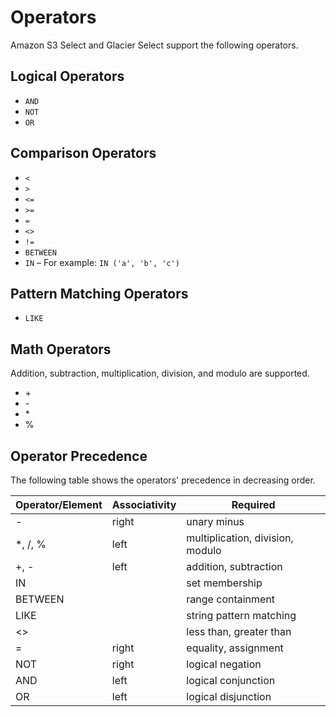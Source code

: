 # Operators<a name="s3-glacier-select-sql-reference-operators"></a>

Amazon S3 Select and Glacier Select support the following operators\.

## Logical Operators<a name="s3-glacier-select-sql-reference-loical-ops"></a>
+ `AND`
+ `NOT`
+ `OR`

## Comparison Operators<a name="s3-glacier-select-sql-reference-compare-ops"></a>
+ `<` 
+ `>` 
+ `<=`
+ `>=`
+ `=`
+ `<>`
+ `!=`
+ `BETWEEN`
+ `IN` – For example: `IN ('a', 'b', 'c')`

## Pattern Matching Operators<a name="s3-glacier-select-sql-reference-pattern"></a>
+ `LIKE`

## Math Operators<a name="s3-glacier-select-sql-referencemath-ops"></a>

Addition, subtraction, multiplication, division, and modulo are supported\.
+ \+
+ \-
+ \*
+ %

## Operator Precedence<a name="s3-glacier-select-sql-reference-op-Precedence"></a>

The following table shows the operators' precedence in decreasing order\.


|  Operator/Element  |  Associativity |  Required  | 
| --- | --- | --- | 
| \-  | right  | unary minus  | 
| \*, /, %  | left  | multiplication, division, modulo  | 
| \+, \-  | left  | addition, subtraction  | 
| IN |  | set membership  | 
| BETWEEN |  | range containment  | 
| LIKE |  | string pattern matching  | 
| <> |  | less than, greater than  | 
| = | right  | equality, assignment | 
| NOT | right | logical negation  | 
| AND | left | logical conjunction  | 
| OR | left | logical disjunction  | 